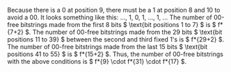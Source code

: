 Because there is a 0 at position 9, there must be a 1 at position 8 and 10 to avoid a 00.
It looks something like this: ..., 1, 0, 1, ..., 1, ...
The number of 00-free bitstrings made from the first 8 bits $ \text{bit positions 1 to 7} $ is $ f*{7+2} $.
The number of 00-free bitstrings made from the 29 bits $ \text{bit positions 11 to 39} $ between the second and third fixed 1's is $ f*{29+2} $.
The number of 00-free bitstrings made from the last 15 bits $ \text{bit positions 41 to 55} $ is $ f*{15+2} $.
Thus, the number of 00-free bitstrings with the above conditions is $ f*{9} \cdot f*{31} \cdot f*{17} $.

